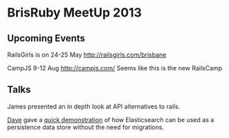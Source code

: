 # BrisRuby MeetUp 2013

## Upcoming Events

RailsGirls is on 24-25 May http://railsgirls.com/brisbane

CampJS 9-12 Aug http://campjs.com/ Seems like this is the new RailsCamp

## Talks

James presented an in depth look at API alternatives to rails.

[Dave](https://github.com/davekinkead) gave a [quick demonstration](migration-free-models/) of how Elasticsearch can be used as a persistence data store without the need for migrations.